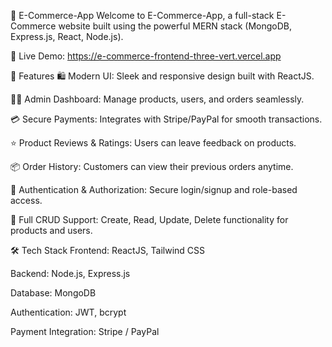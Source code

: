 🛒 E-Commerce-App
Welcome to E-Commerce-App, a full-stack E-Commerce website built using the powerful MERN stack (MongoDB, Express.js, React, Node.js).

🔗 Live Demo: https://e-commerce-frontend-three-vert.vercel.app

🚀 Features
🛍️ Modern UI: Sleek and responsive design built with ReactJS.

🧑‍💼 Admin Dashboard: Manage products, users, and orders seamlessly.

💳 Secure Payments: Integrates with Stripe/PayPal for smooth transactions.

⭐ Product Reviews & Ratings: Users can leave feedback on products.

📦 Order History: Customers can view their previous orders anytime.

🔐 Authentication & Authorization: Secure login/signup and role-based access.

📂 Full CRUD Support: Create, Read, Update, Delete functionality for products and users.

🛠 Tech Stack
Frontend: ReactJS, Tailwind CSS 

Backend: Node.js, Express.js

Database: MongoDB

Authentication: JWT, bcrypt

Payment Integration: Stripe / PayPal

